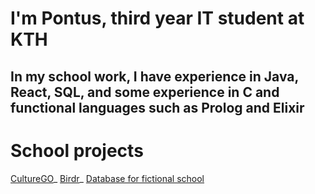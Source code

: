 # I'm Pontus, third year IT student at KTH
## In my school work, I have experience in Java, React, SQL, and some experience in C and functional languages such as Prolog and Elixir

# School projects
[CultureGO](https://github.com/team-charlie-dev/CultureGO)_
[Birdr](https://github.com/Rezaavoor/Birdr)_
[Database for fictional school](https://github.com/Ponn3Ponn3/IV1351)
<!--
**Ponn3Ponn3/Ponn3Ponn3** is a ✨ _special_ ✨ repository because its `README.md` (this file) appears on your GitHub profile.

Here are some ideas to get you started:

- 🔭 I’m currently working on ...
- 🌱 I’m currently learning ...
- 👯 I’m looking to collaborate on ...
- 🤔 I’m looking for help with ...
- 💬 Ask me about ...
- 📫 How to reach me: ...
- 😄 Pronouns: ...
- ⚡ Fun fact: ...
-->
